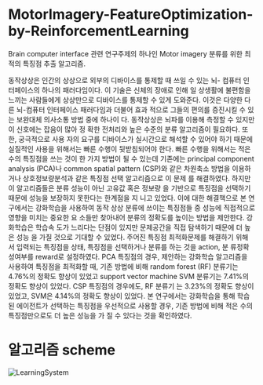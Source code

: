 # MotorImagery-FeatureOptimization-by-ReinforcementLearning
Brain computer interface 관련 연구주제의 하나인 Motor imagery 분류를 위한 최적의 특징점 추출 알고리즘.

동작상상은 인간의 상상으로 외부의 디바이스를 통제할 때 쓰일 수 있는 뇌- 
컴퓨터 인터페이스의 하나의 패러다임이다. 이 기술은 신체의 장애로 인해 일
상생활에 불편함을 느끼는 사람들에게 상상만으로 디바이스를 통제할 수 있게
도와준다. 이것은 다양한 다른 뇌-컴퓨터 인터페이스 패러다임과 더불어 효과
적으로 그들의 편의를 증진시킬 수 있는 보완대체 의사소통 방법 중에 하나이
다. 동작상상은 뇌파를 이용해 측정할 수 있지만 이 신호에는 잡음이 많아 정
확한 전처리와 높은 수준의 분류 알고리즘이 필요하다. 또한, 궁극적으로 사용
자의 요구를 디바이스가 실시간으로 해석할 수 있어야 하기 때문에 실질적인
사용을 위해서는 빠른 수행이 뒷받침되어야 한다. 빠른 수행을 위해서는 적은
수의 특징점을 쓰는 것이 한 가지 방법이 될 수 있는데 기존에는 principal
component analysis (PCA)나 common spatial pattern (CSP)와 같은 차원축소
방법을 이용하거나 상호정보량분석과 같은 특징점 선택 알고리즘으로 이 문제
를 해결하였다. 하지만 이 알고리즘들은 분류 성능이 아닌 고유값 혹은 정보량
을 기반으로 특징점을 선택하기 때문에 성능을 보장하지 못한다는 한계점을 지
니고 있었다. 이에 대한 해결책으로 본 연구에서는 강화학습을 사용하여 동작
상상 분류에 쓰이는 특징점들 중 성능에 직접적으로 영향을 미치는 중요한 요
소들만 찾아내어 분류의 정확도를 높이는 방법을 제안한다. 강화학습은 학습속
도가 느리다는 단점이 있지만 문제공간을 직접 탐색하기 때문에 더 높은 성능
을 가질 것으로 기대할 수 있었다. 주어진 특징점 최적화문제를 해결하기 위해
서 입력되는 특징점을 상태, 특징점을 선택하거나 분류를 하는 것을 action, 분
류정확성여부를 reward로 설정하였다. PCA 특징점의 경우, 제안하는 강화학습
알고리즘을 사용하여 특징점을 최적화할 때, 기존 방법에 비해 random forest
(RF) 분류기는 4.76%의 정확도 향상이 있었고 support vector machine SVM
분류기는 7.41%의 정확도 향상이 있었다. CSP 특징점의 경우에도, RF 분류기
는 3.23%의 정확도 향상이 있었고, SVM은 4.14%의 정확도 향상이 있었다. 본
연구에서는 강화학습을 통해 학습된 에이전트가 선택하는 특징점을 우선적으로
사용할 경우, 기존 방법에 비해 적은 수의 특징점만으로도 더 높은 성능을 가
질 수 있다는 것을 확인하였다.

# 알고리즘 scheme
![LearningSystem](https://user-images.githubusercontent.com/77091029/103991664-596b7d80-51d6-11eb-875f-a535709fe33d.png)
